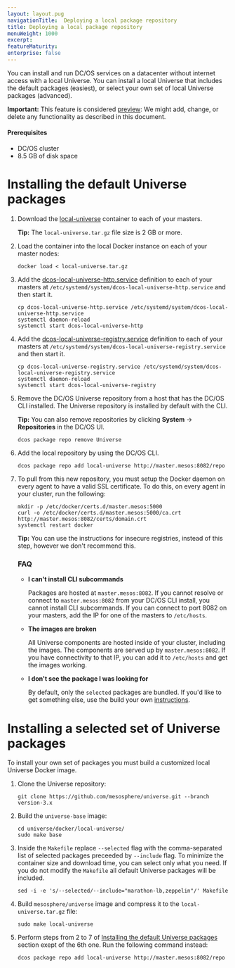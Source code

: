 ```yaml
---
layout: layout.pug
navigationTitle:  Deploying a local package repository
title: Deploying a local package repository
menuWeight: 1000
excerpt:
featureMaturity:
enterprise: false
---
```







You can install and run DC/OS services on a datacenter without internet access with a local Universe. You can install a local Universe that includes the default packages (easiest), or select your own set of local Universe packages (advanced).

**Important:** This feature is considered [preview](/1.10/overview/feature-maturity/#preview): We might add, change, or delete any functionality as described in this document.

#### Prerequisites

*   DC/OS cluster
*   8.5 GB of disk space

# <a name="default"></a>Installing the default Universe packages

1.  Download the [local-universe][1] container to each of your masters.
    
    **Tip:** The `local-universe.tar.gz` file size is 2 GB or more.

2.  Load the container into the local Docker instance on each of your master nodes:
    
        docker load < local-universe.tar.gz
        

3.  Add the [dcos-local-universe-http.service][2] definition to each of your masters at `/etc/systemd/system/dcos-local-universe-http.service` and then start it.
    
        cp dcos-local-universe-http.service /etc/systemd/system/dcos-local-universe-http.service
        systemctl daemon-reload
        systemctl start dcos-local-universe-http
        

4.  Add the [dcos-local-universe-registry.service][3] definition to each of your masters at `/etc/systemd/system/dcos-local-universe-registry.service` and then start it.
    
        cp dcos-local-universe-registry.service /etc/systemd/system/dcos-local-universe-registry.service
        systemctl daemon-reload
        systemctl start dcos-local-universe-registry
        

5.  Remove the DC/OS Universe repository from a host that has the DC/OS CLI installed. The Universe repository is installed by default with the CLI.

    **Tip:**  You can also remove repositories by clicking **System** -> **Repositories** in the DC/OS UI.
    
        dcos package repo remove Universe

6.  Add the local repository by using the DC/OS CLI.
    
        dcos package repo add local-universe http://master.mesos:8082/repo
        

7.  To pull from this new repository, you must setup the Docker daemon on every agent to have a valid SSL certificate. To do this, on every agent in your cluster, run the following:
    
        mkdir -p /etc/docker/certs.d/master.mesos:5000
        curl -o /etc/docker/certs.d/master.mesos:5000/ca.crt http://master.mesos:8082/certs/domain.crt
        systemctl restart docker
        
    
    **Tip:** You can use the instructions for insecure registries, instead of this step, however we don't recommend this.
    
    ### FAQ
    
    *   **I can't install CLI subcommands**
        
        Packages are hosted at `master.mesos:8082`. If you cannot resolve or connect to `master.mesos:8082` from your DC/OS CLI install, you cannot install CLI subcommands. If you can connect to port 8082 on your masters, add the IP for one of the masters to `/etc/hosts`.
    
    *   **The images are broken**
        
        All Universe components are hosted inside of your cluster, including the images. The components are served up by `master.mesos:8082`. If you have connectivity to that IP, you can add it to `/etc/hosts` and get the images working.
    
    *   **I don't see the package I was looking for**
        
        By default, only the `selected` packages are bundled. If you'd like to get something else, use the build your own [instructions][4].

# <a name="build"></a>Installing a selected set of Universe packages

To install your own set of packages you must build a customized local Universe Docker image. 

1.  Clone the Universe repository:

        git clone https://github.com/mesosphere/universe.git --branch version-3.x

2.  Build the `universe-base` image:

        cd universe/docker/local-universe/
        sudo make base

3.  Inside the `Makefile` replace `--selected` flag with the comma-separated list of selected packages preceeded by `--include` flag. To minimize the container size and download time, you can select only what you need. If you do not modify the `Makefile` all default Universe packages will be included.

        sed -i -e 's/--selected/--include="marathon-lb,zeppelin"/' Makefile

4.  Build `mesosphere/universe` image and compress it to the `local-universe.tar.gz` file:
        
        sudo make local-universe

5.  Perform steps from 2 to 7 of [Installing the default Universe packages][5] section exept of the 6th one. Run the following command instead:

        dcos package repo add local-universe http://master.mesos:8082/repo

 [1]: https://downloads.mesosphere.com/universe/public/local-universe.tar.gz
 [2]: https://raw.githubusercontent.com/mesosphere/universe/version-3.x/docker/local-universe/dcos-local-universe-http.service
 [3]: https://raw.githubusercontent.com/mesosphere/universe/version-3.x/docker/local-universe/dcos-local-universe-registry.service
 [4]: #build
 [5]: #default
